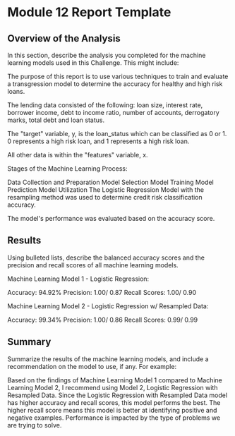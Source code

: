 # Module 12 Report Template

## Overview of the Analysis
In this section, describe the analysis you completed for the machine learning models used in this Challenge. This might include:

The purpose of this report is to use various techniques to train and evaluate a transgression model to determine the accuracy for healthy and high risk loans.

The lending data consisted of the following: loan size, interest rate, borrower income, debt to income ratio, number of accounts, derrogatory marks, total debt and loan status.

The "target" variable, y, is the loan_status which can be classified as 0 or 1. 0 represents a high risk loan, and 1 represents a high risk loan.

All other data is within the "features" variable, x.

Stages of the Machine Learning Process:

Data Collection and Preparation
Model Selection
Model Training
Model Prediction
Model Utilization
The Logistic Regression Model with the resampling method was used to determine credit risk classification accuracy.

The model's performance was evaluated based on the accuracy score.

## Results

Using bulleted lists, describe the balanced accuracy scores and the precision and recall scores of all machine learning models.

Machine Learning Model 1 - Logistic Regression:

Accuracy: 94.92%
Precision: 1.00/ 0.87
Recall Scores: 1.00/ 0.90


Machine Learning Model 2 - Logistic Regression w/ Resampled Data:

Accuracy: 99.34%
Precision: 1.00/ 0.86
Recall Scores: 0.99/ 0.99

## Summary

Summarize the results of the machine learning models, and include a recommendation on the model to use, if any. For example:

Based on the findings of Machine Learning Model 1 compared to Machine Learning Model 2, I recommend using Model 2, Logistic Regression with Resampled Data.
Since the Logistic Regression with Resampled Data model has higher accuracy and recall scores, this model performs the best.
The higher recall score means this model is better at identifying positive and negative examples.
Performance is impacted by the type of problems we are trying to solve. 